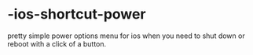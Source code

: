 # -ios-shortcut-power

pretty simple power options menu for ios when you need to shut down or reboot with a click of a button.

